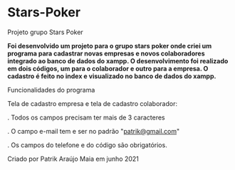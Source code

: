 # Stars-Poker
Projeto grupo Stars Poker 

**Foi desenvolvido um projeto para o grupo stars poker onde criei um programa para cadastrar novas empresas e novos colaboradores integrado ao banco de dados do xampp. O desenvolvimento foi realizado em dois códigos, um para o colaborador e outro para a empresa. O cadastro é feito no index e visualizado no banco de dados do xampp.**

Funcionalidades do programa

Tela de cadastro empresa e tela de cadastro colaborador:

. Todos os campos precisam ter mais de 3 caracteres

. O campo e-mail tem e ser no padrão &quot;patrik@gmail.com&quot;

. Os campos do telefone e do código são obrigatórios.









Criado por Patrik Araújo Maia em junho 2021




